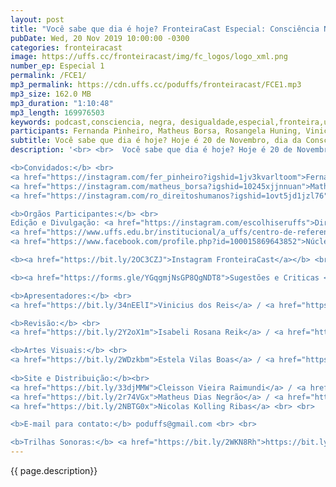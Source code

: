 ```yaml
---
layout: post
title: "Você sabe que dia é hoje? FronteiraCast Especial: Consciência Negra"
pubDate: Wed, 20 Nov 2019 10:00:00 -0300
categories: fronteiracast
image: https://uffs.cc/fronteiracast/img/fc_logos/logo_xml.png
number_ep: Especial 1
permalink: /FCE1/ 
mp3_permalink: https://cdn.uffs.cc/poduffs/fronteiracast/FCE1.mp3
mp3_size: 162.0 MB
mp3_duration: "1:10:48"
mp3_length: 169976503 
keywords: podcast,consciencia, negra, desigualdade,especial,fronteira,uffs, universidadde, federal
participants: Fernanda Pinheiro, Matheus Borsa, Rosangela Huning, Vinicius dos Reis
subtitle: Você sabe que dia é hoje? Hoje é 20 de Novembro, dia da Consciência Negra e esse é um episódio Especial do FronteiraCast em parceiria com a DICOM, Diretoria de Comunicação da UFFS.
description: '<br> <br>  Você sabe que dia é hoje? Hoje é 20 de Novembro, dia da Consciência Negra e esse é um episódio Especial do FronteiraCast em parceiria com a DICOM, Diretoria de Comunicação da UFFS. <br>Nós recebemos os Alunos Fernanda Pinhero e Matheus Eduardo Borsa, integrantes do Núcleo de Estudos e Pesquisas Afrobrasileiros e Indígenas (NEABI), e a Assistente Social do Centro de Referências em Direitos Humanos e Igualdade Racial (CRDHIR), Rosangela Huning para falar sobre a importância desse dia, cultura negra, como é ser negro na nossa sociedade e alguns outros temas.<br> <br>

<b>Convidados:</b> <br>
<a href="https://instagram.com/fer_pinheiro?igshid=1jv3kvarltoom">Fernanda Pinheiro</a> <br>
<a href="https://instagram.com/matheus_borsa?igshid=10245xjjnnuan">Matheus Borsa</a> <br> 
<a href="https://instagram.com/ro_direitoshumanos?igshid=1ovt5jd1jzl76">Rosangela Huning</a> <br><br>

<b>Orgãos Participantes:</b> <br>
Edição e Divulgação: <a href="https://instagram.com/escolhiseruffs">Diretoria de Comunicação (DICOM)</a> <br> 
<a href="https://www.uffs.edu.br/institucional/a_uffs/centro-de-referencia-em-direitos-humanos-marcelino-chiarello-crdh-uffs/apresentacao">Centro de Referência em Direitos Humanos e Igualdade Racial (CRDHIR)</a> <br> 
<a href="https://www.facebook.com/profile.php?id=100015869643852">Núcleo de Estudos e Pesquisas Afrobrasileiros e Indígenas (NEABI)</a> <br><br>

<b><a href="https://bit.ly/2OC3CZJ">Instagram FronteiraCast</a></b> <br> <br>

<b><a href="https://forms.gle/YGqgmjNsGP8QgNDT8">Sugestões e Criticas </a></b> <br> <br>

<b>Apresentadores:</b> <br>
<a href="https://bit.ly/34nEElI">Vinicius dos Reis</a> / <a href="https://bit.ly/2R5BEHi">Instagram</a> <br> <br>

<b>Revisão:</b> <br>
<a href="https://bit.ly/2Y2oX1m">Isabeli Rosana Reik</a> / <a href="https://bit.ly/35QCxHX">Instagram</a> <br> <br> 

<b>Artes Visuais:</b> <br>
<a href="https://bit.ly/2WDzkbm">Estela Vilas Boas</a> / <a href="https://bit.ly/2NK7aaK">Instagram</a> <br> <br> 
 
<b>Site e Distribuição:</b><br>
<a href="https://bit.ly/33djMMW">Cleisson Vieira Raimundi</a> / <a href="https://bit.ly/37U5J2s">Instagram</a> <br> 
<a href="https://bit.ly/2r74VGx">Matheus Dias Negrão</a> / <a href="https://bit.ly/2rEOrG8">Instagram</a> <br>
<a href="https://bit.ly/2NBTG0x">Nicolas Kolling Ribas</a> <br> <br>

<b>E-mail para contato:</b> poduffs@gmail.com <br> <br>

<b>Trilhas Sonoras:</b> <a href="https://bit.ly/2WKN8Rh">https://bit.ly/2WKN8Rh</a> e <a href="https://bit.ly/36BUyer">https://bit.ly/36BUyer</a> '
---
```



{{ page.description}}

